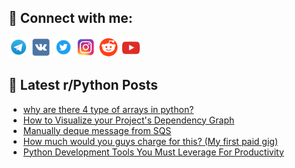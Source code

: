 ## 🔎 Connect with me:
[<img src="https://github.com/bullbesh/bullbesh/blob/main/images/Telegram.png" width="32" height="32" />](https://t.me/bullbesh)
[<img src="https://github.com/bullbesh/bullbesh/blob/main/images/VK.png" width="32" height="32" />](https://vk.com/bullbesh)
[<img src="https://github.com/bullbesh/bullbesh/blob/main/images/Twitter.png" width="32" height="32" />](https://twitter.com/bullbesh1)
[<img src="https://github.com/bullbesh/bullbesh/blob/main/images/Instagram.png" width="32" height="32" />](https://www.instagram.com/bullbesh)
[<img src="https://github.com/bullbesh/bullbesh/blob/main/images/Reddit.png" width="32" height="32" />](https://www.reddit.com/user/bullbesh)
[<img src="https://github.com/bullbesh/bullbesh/blob/main/images/YouTube.png" width="32" height="32" />](https://www.youtube.com/channel/UCtfjRs6uzgq5mfm8S06WTcg)

## 📕 Latest r/Python Posts
<!-- BLOG-POST-LIST:START -->
- [why are there 4 type of arrays in python?](https://www.reddit.com/r/Python/comments/1i6n49d/why_are_there_4_type_of_arrays_in_python/)
- [How to Visualize your Project&#39;s Dependency Graph](https://www.reddit.com/r/Python/comments/1i6n3zl/how_to_visualize_your_projects_dependency_graph/)
- [Manually deque message from SQS](https://www.reddit.com/r/Python/comments/1i6jyod/manually_deque_message_from_sqs/)
- [How much would you guys charge for this? &lpar;My first paid gig&rpar;](https://www.reddit.com/r/Python/comments/1i6iubh/how_much_would_you_guys_charge_for_this_my_first/)
- [Python Development Tools You Must Leverage For Productivity](https://www.reddit.com/r/Python/comments/1i6auar/python_development_tools_you_must_leverage_for/)
<!-- BLOG-POST-LIST:END -->
